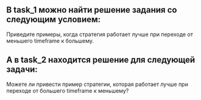 ## В task_1 можно найти решение задания со следующим условием:

Приведите примеры, когда стратегия работает лучше при переходе от меньшего timeframe к большему.

## А в task_2 находится решение для следующей задачи:

Можете ли привести пример стратегии, которая работает лучше при переходе от большего timeframe к меньшему?